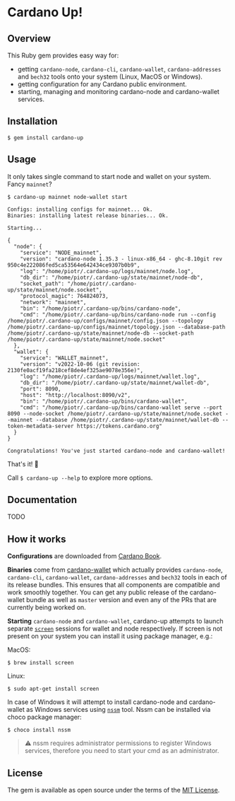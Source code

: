 # Cardano Up!

## Overview

This Ruby gem provides easy way for:
 - getting `cardano-node`, `cardano-cli`, `cardano-wallet`, `cardano-addresses` and `bech32` tools onto your system (Linux, MacOS or Windows).
 - getting configuration for any Cardano public environment.
 - starting, managing and monitoring cardano-node and cardano-wallet services.

## Installation

    $ gem install cardano-up

## Usage

It only takes single command to start node and wallet on your system. Fancy `mainnet`?

    $ cardano-up mainnet node-wallet start

    Configs: installing configs for mainnet... Ok.
    Binaries: installing latest release binaries... Ok.

    Starting...

    {
      "node": {
        "service": "NODE_mainnet",
        "version": "cardano-node 1.35.3 - linux-x86_64 - ghc-8.10git rev 950c4e222086fed5ca53564e642434ce9307b0b9",
        "log": "/home/piotr/.cardano-up/logs/mainnet/node.log",
        "db_dir": "/home/piotr/.cardano-up/state/mainnet/node-db",
        "socket_path": "/home/piotr/.cardano-up/state/mainnet/node.socket",
        "protocol_magic": 764824073,
        "network": "mainnet",
        "bin": "/home/piotr/.cardano-up/bins/cardano-node",
        "cmd": "/home/piotr/.cardano-up/bins/cardano-node run --config /home/piotr/.cardano-up/configs/mainnet/config.json --topology /home/piotr/.cardano-up/configs/mainnet/topology.json --database-path /home/piotr/.cardano-up/state/mainnet/node-db --socket-path /home/piotr/.cardano-up/state/mainnet/node.socket"
      },
      "wallet": {
        "service": "WALLET_mainnet",
        "version": "v2022-10-06 (git revision: 2130fe0acf19fa218cef8de4ef325ae9078e356e)",
        "log": "/home/piotr/.cardano-up/logs/mainnet/wallet.log",
        "db_dir": "/home/piotr/.cardano-up/state/mainnet/wallet-db",
        "port": 8090,
        "host": "http://localhost:8090/v2",
        "bin": "/home/piotr/.cardano-up/bins/cardano-wallet",
        "cmd": "/home/piotr/.cardano-up/bins/cardano-wallet serve --port 8090 --node-socket /home/piotr/.cardano-up/state/mainnet/node.socket --mainnet --database /home/piotr/.cardano-up/state/mainnet/wallet-db --token-metadata-server https://tokens.cardano.org"
      }
    }

    Congratulations! You've just started cardano-node and cardano-wallet!

That's it! 🎉

Call `$ cardano-up --help` to explore more options.

## Documentation
TODO

## How it works

**Configurations** are downloaded from [Cardano Book](https://book.world.dev.cardano.org/environments.html).

**Binaries** come from [cardano-wallet](https://github.com/input-output-hk/cardano-wallet) which actually provides `cardano-node`, `cardano-cli`, `cardano-wallet`, `cardano-addresses` and `bech32` tools in each of its release bundles. This ensures that all components are compatible and work smoothly together. You can get any public release of the cardano-wallet bundle as well as `master` version and even any of the PRs that are currently being worked on.

**Starting** `cardano-node` and `cardano-wallet`,  cardano-up attempts to launch separate [`screen`](https://www.gnu.org/software/screen/) sessions for wallet and node respectively. If screen is not present on your system you can install it using package manager, e.g.:

MacOS:

    $ brew install screen

Linux:

    $ sudo apt-get install screen

In case of Windows it will attempt to install cardano-node and cardano-wallet as Windows services using [`nssm`](https://nssm.cc/) tool. Nssm can be installed via choco package manager:

    $ choco install nssm

> :warning: nssm requires administrator permissions to register Windows services, therefore you need to start your cmd as an administrator.

## License

The gem is available as open source under the terms of the [MIT License](https://opensource.org/licenses/MIT).

